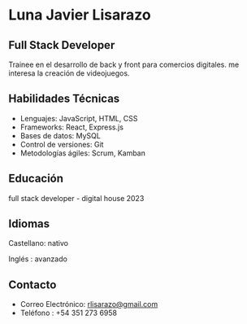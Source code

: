 # Luna Javier Lisarazo

## Full Stack Developer

Trainee en el desarrollo de back y front para comercios digitales. me interesa la creación de videojuegos.

## Habilidades Técnicas

- Lenguajes: JavaScript, HTML, CSS
- Frameworks: React, Express.js
- Bases de datos: MySQL
- Control de versiones: Git
- Metodologías ágiles: Scrum, Kamban

## Educación
full stack developer - digital house 2023

## Idiomas

Castellano: nativo

Inglés : avanzado

## Contacto
- Correo Electrónico: rlisarazo@gmail.com
- Teléfono : +54 351 273 6958
